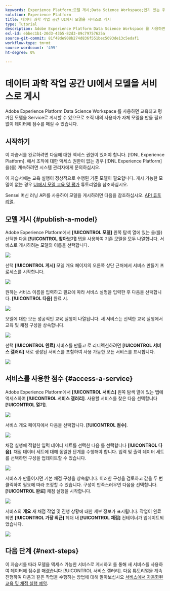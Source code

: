 ```yaml
---
keywords: Experience Platform;모델 게시;Data Science Workspace;인기 있는 주제;서비스 점수 매기기
solution: Experience Platform
title: 데이터 과학 작업 공간 UI에서 모델을 서비스로 게시
type: Tutorial
description: Adobe Experience Platform Data Science Workspace 를 사용하면 교육되고 평가된 모델을 Service로 게시할 수 있으므로 조직 내의 사용자가 자체 모델을 만들 필요 없이 데이터에 점수를 매길 수 있습니다.
exl-id: ebbec1b1-20d3-43b5-82d3-89c79757625a
source-git-commit: 81f48de908b274d836f551bec5693de13c5edaf1
workflow-type: tm+mt
source-wordcount: '499'
ht-degree: 0%

---
```


# 데이터 과학 작업 공간 UI에서 모델을 서비스로 게시

Adobe Experience Platform Data Science Workspace 를 사용하면 교육되고 평가된 모델을 Service로 게시할 수 있으므로 조직 내의 사용자가 자체 모델을 만들 필요 없이 데이터에 점수를 매길 수 있습니다.

## 시작하기

이 자습서를 완료하려면 다음에 대한 액세스 권한이 있어야 합니다. [!DNL Experience Platform]. 에서 조직에 대한 액세스 권한이 없는 경우 [!DNL Experience Platform]을(를) 계속하려면 시스템 관리자에게 문의하십시오.

이 자습서에는 교육 실행이 정상적으로 수행된 기존 모델이 필요합니다. 게시 가능한 모델이 없는 경우 [UI에서 모델 교육 및 평가](./train-evaluate-model-ui.md) 튜토리얼을 참조하십시오.

Sensei 머신 러닝 API를 사용하여 모델을 게시하려면 다음을 참조하십시오. [API 튜토리얼](./publish-model-service-api.md).

## 모델 게시 {#publish-a-model}

Adobe Experience Platform에서 **[!UICONTROL 모델]** 왼쪽 탐색 열에 있는 을(를) 선택한 다음 **[!UICONTROL 찾아보기]** 탭을 사용하여 기존 모델을 모두 나열합니다. 서비스로 게시하려는 모델의 이름을 선택합니다.

![](../images/models-recipes/publish-model/browse_model.png)

선택 **[!UICONTROL 게시]** 모델 개요 페이지의 오른쪽 상단 근처에서 서비스 만들기 프로세스를 시작합니다.

![](../images/models-recipes/publish-model/view_training.png)

원하는 서비스 이름을 입력하고 필요에 따라 서비스 설명을 입력한 후 다음을 선택합니다. **[!UICONTROL 다음]** 완료 시.

![](../images/models-recipes/publish-model/configure_training.png)

모델에 대한 모든 성공적인 교육 실행이 나열됩니다. 새 서비스는 선택한 교육 실행에서 교육 및 채점 구성을 상속합니다.

![](../images/models-recipes/publish-model/select_training_run.png)

선택 **[!UICONTROL 완료]** 서비스를 만들고 로 리디렉션하려면 **[!UICONTROL 서비스 갤러리]** 새로 생성된 서비스를 포함하여 사용 가능한 모든 서비스를 표시합니다.

![](../images/models-recipes/publish-model/service_gallery.png)

## 서비스를 사용한 점수 {#access-a-service}

Adobe Experience Platform에서 **[!UICONTROL 서비스]** 왼쪽 탐색 열에 있는 탭에 액세스하여 **[!UICONTROL 서비스 갤러리]**. 사용할 서비스를 찾은 다음 선택합니다 **[!UICONTROL 열기]**.

![](../images/models-recipes/publish-model/open_service.png)

서비스 개요 페이지에서 다음을 선택합니다. **[!UICONTROL 점수]**.

![](../images/models-recipes/publish-model/score_service.png)

채점 실행에 적합한 입력 데이터 세트를 선택한 다음 를 선택합니다 **[!UICONTROL 다음]**. 채점 데이터 세트에 대해 동일한 단계를 수행해야 합니다. 입력 및 출력 데이터 세트를 선택하면 구성을 업데이트할 수 있습니다.

![](../images/models-recipes/publish-model/select_datasets.png)

서비스가 만들어지면 기본 채점 구성을 상속합니다. 이러한 구성을 검토하고 값을 두 번 클릭하여 필요에 따라 조정할 수 있습니다. 구성이 만족스러우면 다음을 선택합니다. **[!UICONTROL 완료]** 채점 실행을 시작합니다.

![](../images/models-recipes/publish-model/scoring_configs.png)

서비스의 **개요** 새 채점 작업 및 진행 상황에 대한 세부 정보가 표시됩니다. 작업이 완료되면 **[!UICONTROL 가장 최근]** 헤더 내 **[!UICONTROL 채점]** 컨테이너가 업데이트되었습니다.

![](../images/models-recipes/publish-model/pending_scoring.png)

## 다음 단계 {#next-steps}

이 자습서를 따라 모델을 액세스 가능한 서비스로 게시하고 를 통해 새 서비스를 사용하여 데이터에 점수를 매겼습니다 [!UICONTROL 서비스 갤러리]. 다음 튜토리얼을 계속 진행하여 다음과 같은 작업을 수행하는 방법에 대해 알아보십시오 [서비스에서 자동화된 교육 및 채점 실행 예약](./schedule-models-ui.md).

